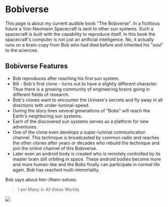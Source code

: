 # Bobiverse 

This page is about my current audible book "The Bobiverse". 
In a fictitious future a Von-Neumann Spacecraft is sent to other sun systems. 
Such a spacecraft is built with the capability to reproduce itself. 
In this book the spacecraft's computer is not just an artificial intelligence. 
No, it actually runs on a brain-copy from Bob who had died before and inherited his "soul" to the sciences.


## Bobiverse Features

* Bob reproduces after reaching his first sun system.
* Bill - Bob's first clone - turns out to have a slightly different character.
  Thus there is a growing community of engineering brains going in different fields of research.
* Bob's clones want to encounter the Univere's secrets and fly away in all directions with under-luminal-speed.
* During the story lines several generations of "Bobs" will reach the Earth's neighboring sun systems.
* Each of the discovered sun systems serves as a platform for new adventures.
* One of the clone even develops a super-luminal communication channel. 
  This technique is broadcasted by common radio and reaches the other clones after years or decades
  who rebuild the technique and join the online channel of this Bobiverse.
* Later even an android body is created who is remotely controlled by its master brain still orbiting in space.
  These android bodies become more and more human-like and the Bobs finally can participate in normal life again.
  Bob has reached multi-immortality.

Bob says about him-/them-selves:
> I am Many
> in All these Worlds

<img src="https://i.imgur.com/vEXEwIF.png"/>


